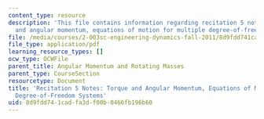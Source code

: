 ```yaml
---
content_type: resource
description: 'This file contains information regarding recitation 5 notes: torque
  and angular momentum, equations of motion for multiple degree-of-freedom systems.'
file: /media/courses/2-003sc-engineering-dynamics-fall-2011/8d9fdd741cadfa3df00b0466fb196b60_MIT2_003SCF11_rec5notes1.pdf
file_type: application/pdf
learning_resource_types: []
ocw_type: OCWFile
parent_title: Angular Momentum and Rotating Masses
parent_type: CourseSection
resourcetype: Document
title: 'Recitation 5 Notes: Torque and Angular Momentum, Equations of Motion for Multiple
  Degree-of-Freedom Systems'
uid: 8d9fdd74-1cad-fa3d-f00b-0466fb196b60
---
```

